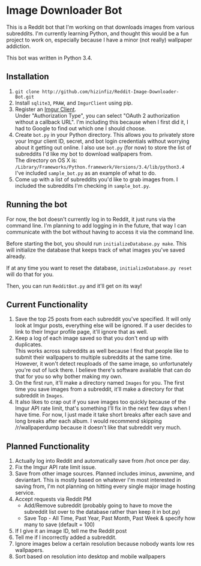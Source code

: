 # Image Downloader Bot

This is a Reddit bot that I'm working on that downloads images from various subreddits. I'm currently learning Python, and thought this would be a fun project to work on, especially because I have a minor (not really) wallpaper addiction.

This bot was written in Python 3.4.

## Installation

1. `git clone http://github.com/hizinfiz/Reddit-Image-Downloader-Bot.git`
1. Install `sqlite3`, `PRAW`, and `ImgurClient` using pip.
1. Register an [Imgur Client](https://api.imgur.com/oauth2/addclient).  
Under "Authorization Type", you can select "OAuth 2 authorization without a callback URL". I'm including this because when I first did it, I had to Google to find out which one I should choose.
1. Create `bot.py` in your Python directory. This allows you to privately store your Imgur client ID, secret, and bot login credentials without worrying about it getting out online. I also use `bot.py` (for now) to store the list of subreddits I'd like my bot to download wallpapers from.   
 The directory on OS X is:
`/Library/Frameworks/Python.framework/Versions/3.4/lib/python3.4`  
I've included `sample_bot.py` as an example of what to do.
1. Come up with a list of subreddits you'd like to grab images from. I included the subreddits I'm checking in `sample_bot.py`.

## Running the bot

For now, the bot doesn't currently log in to Reddit, it just runs via the command line. I'm planning to add logging in in the future, that way I can communicate with the bot without having to access it via the command line.

Before starting the bot, you should run `initializeDatabase.py make`. This will initialize the database that keeps track of what images you've saved already.

If at any time you want to reset the database, `initializeDatabase.py reset` will do that for you.

Then, you can run `RedditBot.py` and it'll get on its way!

## Current Functionality

1. Save the top 25 posts from each subreddit you've specified. It will only look at Imgur posts, everything else will be ignored. If a user decides to link to their Imgur profile page, it'll ignore that as well.
2. Keep a log of each image saved so that you don't end up with duplicates.  
This works across subreddits as well because I find that people like to submit their wallpapers to multiple subreddits at the same time.  
However, it won't detect reuploads of the same image, so unfortunately you're out of luck there. I believe there's software available that can do that for you so why bother making my own.
3. On the first run, it'll make a directory named `Images` for you. The first time you save images from a subreddit, it'll make a directory for that subreddit in `Images`.
4. It also likes to crap out if you save images too quickly because of the Imgur API rate limit, that's something I'll fix in the next few days when I have time. For now, I just made it take short breaks after each save and long breaks after each album. I would recommend skipping /r/wallpaperdump because it doesn't like that subreddit very much.

## Planned Functionality

1. Actually log into Reddit and automatically save from /hot once per day.
2. Fix the Imgur API rate limit issue.
3. Save from other image sources. Planned includes iminus, awwnime, and deviantart. This is mostly based on whatever I'm most interested in saving from, I'm not planning on hitting every single major image hosting service.
4. Accept requests via Reddit PM
	- Add/Remove subreddit (probably going to have to move the subreddit list over to the database rather than keep it in bot.py)
	- Save Top - All Time, Past Year, Past Month, Past Week & specify how many to save (default = 100)
5. If I give it an image ID, tell me the Reddit post
6. Tell me if I incorrectly added a subreddit.
7. Ignore images below a certain resolution because nobody wants low res wallpapers.
8. Sort based on resolution into desktop and mobile wallpapers